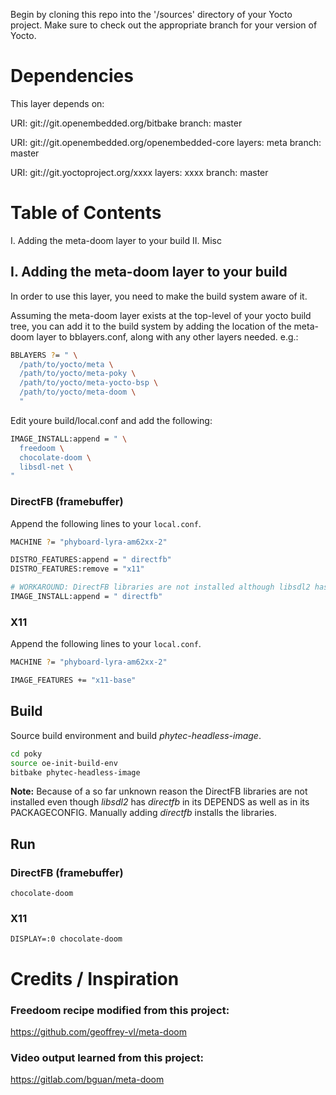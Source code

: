 Begin by cloning this repo into the '/sources' directory of your Yocto project.
Make sure to check out the appropriate branch for your version of Yocto.

Dependencies
============

This layer depends on:

  URI: git://git.openembedded.org/bitbake
  branch: master

  URI: git://git.openembedded.org/openembedded-core
  layers: meta
  branch: master

  URI: git://git.yoctoproject.org/xxxx
  layers: xxxx
  branch: master


Table of Contents
=================

  I. Adding the meta-doom layer to your build
 II. Misc


## I. Adding the meta-doom layer to your build

In order to use this layer, you need to make the build system aware of
it.

Assuming the meta-doom layer exists at the top-level of your
yocto build tree, you can add it to the build system by adding the
location of the meta-doom layer to bblayers.conf, along with any
other layers needed. e.g.:

```sh
BBLAYERS ?= " \
  /path/to/yocto/meta \
  /path/to/yocto/meta-poky \
  /path/to/yocto/meta-yocto-bsp \
  /path/to/yocto/meta-doom \
  "
```

Edit youre build/local.conf and add the following:

```sh
IMAGE_INSTALL:append = " \
  freedoom \
  chocolate-doom \
  libsdl-net \
"
```

### DirectFB (framebuffer)
Append the following lines to your `local.conf`.

```sh
MACHINE ?= "phyboard-lyra-am62xx-2"

DISTRO_FEATURES:append = " directfb"
DISTRO_FEATURES:remove = "x11"

# WORKAROUND: DirectFB libraries are not installed although libsdl2 has it in its DEPENDS.
IMAGE_INSTALL:append = " directfb"
```

### X11
Append the following lines to your `local.conf`.

```sh
MACHINE ?= "phyboard-lyra-am62xx-2"

IMAGE_FEATURES += "x11-base"
```

## Build

Source build environment and build _phytec-headless-image_.

```sh
cd poky
source oe-init-build-env
bitbake phytec-headless-image
```

**Note:** Because of a so far unknown reason the DirectFB libraries are not installed even though _libsdl2_ has _directfb_ in its DEPENDS as well as in its PACKAGECONFIG. Manually adding _directfb_ installs the libraries.

## Run

### DirectFB (framebuffer)

```
chocolate-doom
```

### X11

```
DISPLAY=:0 chocolate-doom
```

# Credits / Inspiration
### Freedoom recipe modified from this project:
https://github.com/geoffrey-vl/meta-doom

### Video output learned from this project:
https://gitlab.com/bguan/meta-doom

